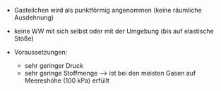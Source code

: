 - Gasteilchen wird als punktförmig angenommen (keine räumliche Ausdehnung)
- keine WW mit sich selbst oder mit der Umgebung (bis auf elastische Stöße)

- Voraussetzungen: 
	- sehr geringer Druck 
	- sehr geringe Stoffmenge 
	--> ist bei den meisten Gasen auf Meereshöhe (100 kPa) erfüllt 